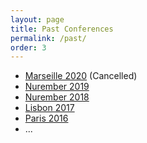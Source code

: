 ```yaml
---
layout: page
title: Past Conferences
permalink: /past/
order: 3
---
```


- [Marseille 2020](https://t2m2020.sciencesconf.org/) (Cancelled)  
- [Nurember 2019](https://t2m2019.sciencesconf.org/)
- [Nurember 2018](https://t2m2018.sciencesconf.org/)
- [Lisbon 2017](https://t2m2017.sciencesconf.org/)
- [Paris 2016](https://t2m2016.sciencesconf.org/)
- ...   